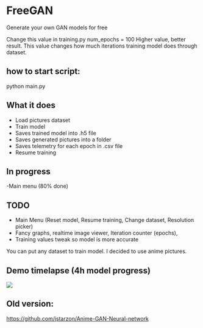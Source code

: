 # FreeGAN
Generate your own GAN models for free

Change this value in training.py
num_epochs = 100
Higher value, better result. This value changes how much iterations training model does through dataset.

## how to start script:
python main.py

## What it does
- Load pictures dataset
- Train model 
- Saves trained model into .h5 file
- Saves generated pictures into a folder
- Saves telemetry for each epoch in .csv file
- Resume training
## In progress
-Main menu (80% done)


## TODO
- Main Menu (Reset model, Resume training, Change dataset, Resolution picker)
- Fancy graphs, realtime image viewer, Iteration counter (epochs), 
- Training values tweak so model is more accurate


You can put any dataset to train model. I decided to use anime pictures.

## Demo timelapse (4h model progress)
![](https://github.com/jstarzon/Anime-GAN-Neural-network/blob/main/evo.gif)

## Old version:
https://github.com/jstarzon/Anime-GAN-Neural-network
